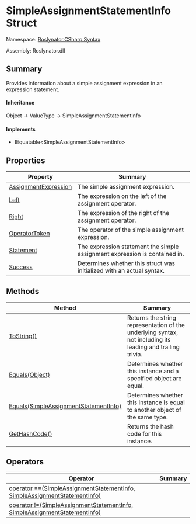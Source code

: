 # SimpleAssignmentStatementInfo Struct

Namespace: [Roslynator.CSharp.Syntax](../README.md)

Assembly: Roslynator\.dll

## Summary

Provides information about a simple assignment expression in an expression statement\.

#### Inheritance

Object &#x2192; ValueType &#x2192; SimpleAssignmentStatementInfo

#### Implements

* IEquatable\<SimpleAssignmentStatementInfo>

## Properties

| Property| Summary|
| --- | --- |
| [AssignmentExpression](AssignmentExpression/README.md) | The simple assignment expression\. |
| [Left](Left/README.md) | The expression on the left of the assignment operator\. |
| [Right](Right/README.md) | The expression of the right of the assignment operator\. |
| [OperatorToken](OperatorToken/README.md) | The operator of the simple assignment expression\. |
| [Statement](Statement/README.md) | The expression statement the simple assignment expression is contained in\. |
| [Success](Success/README.md) | Determines whether this struct was initialized with an actual syntax\. |

## Methods

| Method| Summary|
| --- | --- |
| [ToString()](ToString/README.md) | Returns the string representation of the underlying syntax, not including its leading and trailing trivia\. |
| [Equals(Object)](Equals/README.md) | Determines whether this instance and a specified object are equal\. |
| [Equals(SimpleAssignmentStatementInfo)](Equals/README.md) | Determines whether this instance is equal to another object of the same type\. |
| [GetHashCode()](GetHashCode/README.md) | Returns the hash code for this instance\. |

## Operators

| Operator| Summary|
| --- | --- |
| [operator ==(SimpleAssignmentStatementInfo, SimpleAssignmentStatementInfo)](op_Equality/README.md) | |
| [operator !=(SimpleAssignmentStatementInfo, SimpleAssignmentStatementInfo)](op_Inequality/README.md) | |

